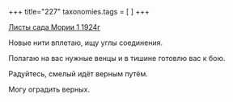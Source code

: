 +++
title="227"
taxonomies.tags = [
]
+++


[Листы сада Мории 1 1924г](/agni/1924)




Новые нити вплетаю, ищу углы соединения.   



Полагаю на вас нужные венцы и в тишине готовлю вас к бою.   



Радуйтесь, смелый идёт верным путём.   



Могу оградить верных.   


